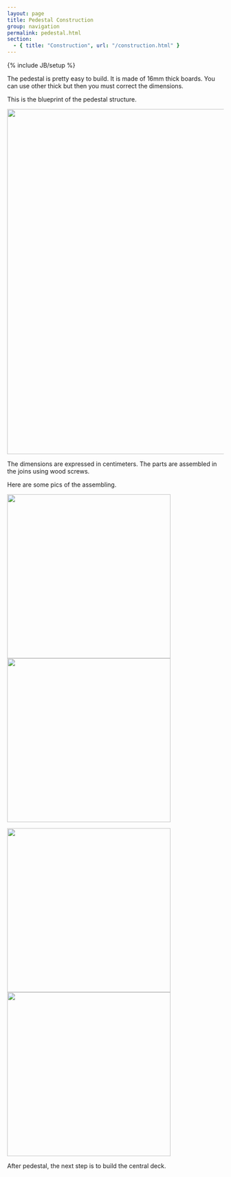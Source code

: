 ```yaml
---
layout: page
title: Pedestal Construction
group: navigation
permalink: pedestal.html
section:
  - { title: "Construction", url: "/construction.html" }
---
```


{% include JB/setup %}

The pedestal is pretty easy to build. It is made of 16mm thick boards. You can use other thick but then you must correct the dimensions. 

This is the blueprint of the pedestal structure. 

<div class="pics">
<p>
<img src="https://s3-eu-west-1.amazonaws.com/open-airbus-cockpit/pics/construction/pedestal.png" style="width: 800px;" align="center" />
</p>
</div>

The dimensions are expressed in centimeters. The parts are assembled in the joins using wood screws. 

Here are some pics of the assembling.

<div class="pics">
<p>
<img src="https://s3-eu-west-1.amazonaws.com/open-airbus-cockpit/pics/IMG_0244.jpg" style="width: 380px;" align="top"/>

<img src="https://s3-eu-west-1.amazonaws.com/open-airbus-cockpit/pics/IMG_0245.jpg" style="width: 380px;" align="top"/>
</p>
</div>

<div class="pics">
<p>
<img src="https://s3-eu-west-1.amazonaws.com/open-airbus-cockpit/pics/IMG_0246.jpg" style="width: 380px;" align="top"/>

<img src="https://s3-eu-west-1.amazonaws.com/open-airbus-cockpit/pics/IMG_0247.jpg" style="width: 380px;" align="top"/>
</p>
</div>

After pedestal, the next step is to build the central deck.

